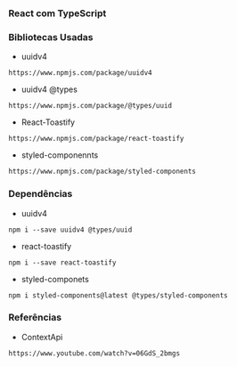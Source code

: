 ### React com TypeScript

### Bibliotecas Usadas

* uuidv4
```
https://www.npmjs.com/package/uuidv4
```

* uuidv4 @types
```
https://www.npmjs.com/package/@types/uuid
```

* React-Toastify
```
https://www.npmjs.com/package/react-toastify
```

* styled-componennts
```
https://www.npmjs.com/package/styled-components
```

### Dependências
* uuidv4
```
npm i --save uuidv4 @types/uuid
```

* react-toastify
```
npm i --save react-toastify
```

* styled-componets
```
npm i styled-components@latest @types/styled-components
```

### Referências
* ContextApi
```
https://www.youtube.com/watch?v=06GdS_2bmgs
```